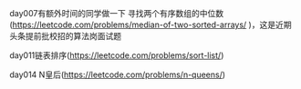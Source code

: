 day007有额外时间的同学做一下 寻找两个有序数组的中位数 (https://leetcode.com/problems/median-of-two-sorted-arrays/ )，这是近期头条提前批校招的算法岗面试题

day011链表排序(https://leetcode.com/problems/sort-list/)

day014 N皇后(https://leetcode.com/problems/n-queens/)
